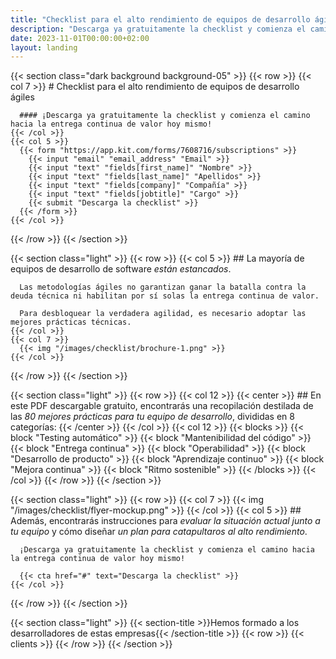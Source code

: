 ```yaml
---
title: "Checklist para el alto rendimiento de equipos de desarrollo ágiles"
description: "Descarga ya gratuitamente la checklist y comienza el camino hacia la entrega continua de valor hoy mismo."
date: 2023-11-01T00:00:00+02:00
layout: landing
---
```


{{< section class="dark background background-05" >}}
  {{< row >}}
    {{< col 7 >}}
      # Checklist para el alto rendimiento de equipos de desarrollo ágiles

      #### ¡Descarga ya gratuitamente la checklist y comienza el camino hacia la entrega continua de valor hoy mismo!
    {{< /col >}}
    {{< col 5 >}}
      {{< form "https://app.kit.com/forms/7608716/subscriptions" >}}
        {{< input "email" "email_address" "Email" >}}
        {{< input "text" "fields[first_name]" "Nombre" >}}
        {{< input "text" "fields[last_name]" "Apellidos" >}}
        {{< input "text" "fields[company]" "Compañía" >}}
        {{< input "text" "fields[jobtitle]" "Cargo" >}}
        {{< submit "Descarga la checklist" >}}
      {{< /form >}}
    {{< /col >}}
  {{< /row >}}
{{< /section >}}

{{< section class="light" >}}
  {{< row >}}
    {{< col 5 >}}
      ## La mayoría de equipos de desarrollo de software *están estancados*.

      Las metodologías ágiles no garantizan ganar la batalla contra la deuda técnica ni habilitan por sí solas la entrega continua de valor.

      Para desbloquear la verdadera agilidad, es necesario adoptar las mejores prácticas técnicas.
    {{< /col >}}
    {{< col 7 >}}
      {{< img "/images/checklist/brochure-1.png" >}}
    {{< /col >}}
  {{< /row >}}
{{< /section >}}

{{< section class="light" >}}
  {{< row >}}
    {{< col 12 >}}
      {{< center >}}
      ## En este PDF descargable gratuito, encontrarás una recopilación destilada de las *80 mejores prácticas para tu equipo de desarrollo*, divididas en 8 categorías:
      {{< /center >}}
    {{< /col >}}
    {{< col 12 >}}
      {{< blocks >}}
        {{< block "Testing automático" >}}
        {{< block "Mantenibilidad del código" >}}
        {{< block "Entrega continua" >}}
        {{< block "Operabilidad" >}}
        {{< block "Desarrollo de producto" >}}
        {{< block "Aprendizaje continuo" >}}
        {{< block "Mejora continua" >}}
        {{< block "Ritmo sostenible" >}}
      {{< /blocks >}}
    {{< /col >}}
  {{< /row >}}
{{< /section >}}

{{< section class="light" >}}
  {{< row >}}
    {{< col 7 >}}
      {{< img "/images/checklist/flyer-mockup.png" >}}
    {{< /col >}}
    {{< col 5 >}}
      ## Además, encontrarás instrucciones para *evaluar la situación actual junto a tu equipo* y cómo diseñar *un plan para catapultaros al alto rendimiento*.
      
      ¡Descarga ya gratuitamente la checklist y comienza el camino hacia la entrega continua de valor hoy mismo!
      
      {{< cta href="#" text="Descarga la checklist" >}}
    {{< /col >}}
  {{< /row >}}
{{< /section >}}

{{< section class="light" >}}
  {{< section-title >}}Hemos formado a los desarrolladores de estas empresas{{< /section-title >}}
  {{< row >}}
    {{< clients >}}
  {{< /row >}}
{{< /section >}}
